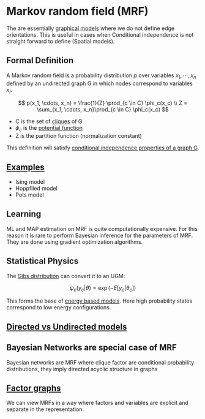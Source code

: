 # Markov random field (MRF)

The are essentially [graphical models](graphical_models.md) where we do not define edge orientations. This is useful in cases when Conditional independence is not straight forward to define (Spatial models). 

## Formal Definition
A Markov random field is a probability distribution $p$ over variables $x_1, \cdots, x_n$ defined by an undirected graph G in which nodes correspond to variables $x_i$. 

$$
p(x_1, \cdots, x_n) = \frac{1}{Z} \prod_{c \in C} \phi_c(x_c) \\
Z = \sum_{x_1, \cdots, x_n}\prod_{c \in C} \phi_c(x_c)
$$

* C is the set of [cliques](graph_terminology.md) of G
* $\phi_c$ is the [potential function](markov_random_fields_potential_function.md)
* Z is the partition function (normalization constant)

This definition will satisfy [conditional independence properties of a graph G](markov_random_fields_hammersley_clifford.md).

## [Examples](markov_random_fields_examples.md)
* Ising model
* Hoppfiled model
* Pots model

## Learning
ML and MAP estimation on MRF is quite computationally expensive. For this reason it is rare to perform Bayesian inference for the parameters of MRF. They are done using gradient optimization algorithms.

## Statistical Physics
The [Gibs distribution](gibs_distribution.md) can convert it to an UGM:

$$
\psi_c(y_c|\theta) = \exp(-E[y_c|\theta_c])
$$

This forms the base of [energy based models](energy_based_models.md). Here high probability states correspond to low energy configurations.

## [Directed vs Undirected models](directed_vs_undirected_graphical_models.md)

## Bayesian Networks are special case of MRF
Bayesian networks are MRF where clique factor are conditional probability distributions, they imply directed acyclic structure in graphs

## [Factor graphs](factor_graph.md)
We can view MRFs in a way where factors and variables are explicit and separate in the representation. 